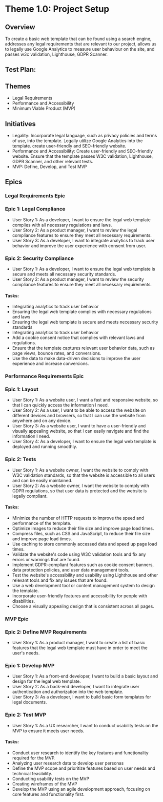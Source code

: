# Theme 1.0: Project Setup
## Overview
To create a basic web template that can be found using a search engine, addresses any legal requirements that are relevant 
to our project, allows us to legally use Google Analytics to measure user behaviour on the site, and passes w3c 
validation, Lighthouse, GDPR Scanner.
## Test Plan:
## Themes
* Legal Requirements
* Performance and Accessibility
* Minimum Viable Product (MVP)

## Initiatives
* Legality: Incorporate legal language, such as privacy policies and terms of use, into the template. Legally utilize 
Google Analytics into the template.
create user-friendly and SEO-friendly website.
* Performance and Accessibility: Create user-friendly and SEO-friendly website. Ensure that the template passes W3C validation, Lighthouse, GDPR Scanner, and other relevant tests.
* MVP: Define, Develop, and Test MVP

## Epics

### Legal Requirements Epic
### Epic 1: Legal Compliance
* User Story 1: As a developer, I want to ensure the legal web template complies with all necessary regulations and laws.
* User Story 2: As a product manager, I want to review the legal compliance features to ensure they meet all necessary requirements.
* User Story 3: As a developer, I want to integrate analytics to track user behavior and improve the user experience with consent from user.
### Epic 2: Security Compliance
* User Story 1: As a developer, I want to ensure the legal web template is secure and meets all necessary security standards.
* User Story 2: As a product manager, I want to review the security compliance features to ensure they meet all necessary requirements.
#### Tasks:
* Integrating analytics to track user behavior
* Ensuring the legal web template complies with necessary regulations and laws
* Ensuring the legal web template is secure and meets necessary security standards
* Integrating analytics to track user behavior
* Add a cookie consent notice that complies with relevant laws and regulations.
* Ensure that the template captures relevant user behavior data, such as page views, bounce rates, and conversions.
* Use the data to make data-driven decisions to improve the user experience and increase conversions.

### Performance Requirements Epic
### Epic 1: Layout
* User Story 1: As a website user, I want a fast and responsive website, so that I can quickly access the information I need.
* User Story 2: As a user, I want to be able to access the website on different devices and browsers, so that I can use the website 
from anywhere and on any device.
* User Story 3: As a website user, I want to have a user-friendly and visually appealing website, so that I can easily navigate 
and find the information I need.
* User Story 4: As a developer, I want to ensure the legal web template is deployed and running smoothly.
### Epic 2: Tests
* User Story 1: As a website owner, I want the website to comply with W3C validation standards, so that the website is accessible to all users and can be easily maintained.
* User Story 2: As a website owner, I want the website to comply with GDPR regulations, so that user data is protected and the website is legally compliant.
#### Tasks:
* Minimize the number of HTTP requests to improve the speed and performance of the template.
* Optimize images to reduce their file size and improve page load times.
* Compress files, such as CSS and JavaScript, to reduce their file size and improve page load times.
* Use caching to store commonly accessed data and speed up page load times.
* Validate the website's code using W3C validation tools and fix any errors or warnings that are found.
* Implement GDPR-compliant features such as cookie consent banners, data protection policies, and user data management tools.
* Test the website's accessibility and usability using Lighthouse and other relevant tools and fix any issues that are found.
* Use a web development tool or content management system to design the template.
* Incorporate user-friendly features and accessibility for people with disabilities.
* Choose a visually appealing design that is consistent across all pages.

### MVP Epic
### Epic 2: Define MVP Requirements
* User Story 1: As a product manager, I want to create a list of basic features that the legal web template must have in order to meet the user's needs.
### Epic 1: Develop MVP
* User Story 1: As a front-end developer, I want to build a basic layout and design for the legal web template.
* User Story 2: As a back-end developer, I want to integrate user authentication and authorization into the web template.
* User Story 3: As a developer, I want to build basic form templates for legal documents.
### Epic 2: Test MVP
* User Story 1: As a UX researcher, I want to conduct usability tests on the MVP to ensure it meets user needs.
#### Tasks:
* Conduct user research to identify the key features and functionality required for the MVP.
* Analyzing user research data to develop user personas
* Define the MVP scope and prioritize features based on user needs and technical feasibility.
* Conducting usability tests on the MVP
* Creating wireframes of the MVP
* Develop the MVP using an agile development approach, focusing on core features and functionality first.